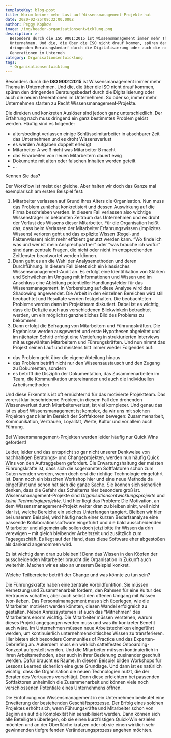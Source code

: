 ```yaml
---
templateKey: blog-post
title: Warum keiner mehr Lust auf Wissensmanagement-Projekte hat
date: 2020-02-25T09:32:00.000Z
author: Peggy Kopkow
image: /img/header-organisationsentwicklung.png
description: >-
  Besonders durch die ISO 9001:2015 ist Wissensmanagement immer mehr Thema in
  Unternehmen. Und die, die über die ISO nicht drauf kommen, spüren den
  dringenden Beratungsbedarf durch die Digitalisierung oder auch die neuen
  Generationen im Unterneh
category: Organisationsentwicklung
tags:
  - Organisationsentwicklung
---
```

Besonders durch die **ISO 9001:2015** ist Wissensmanagement immer mehr Thema in Unternehmen. Und die, die über die ISO nicht drauf kommen, spüren den dringenden Beratungsbedarf durch die Digitalisierung oder auch die neuen Generationen im Unternehmen. So oder so, immer mehr Unternehmen starten zu Recht Wissensmanagement-Projekte.

Die direkten und konkreten Auslöser sind jedoch ganz unterschiedlich. Der Erfahrung nach muss dringend ein ganz bestimmtes Problem gelöst werden. Häufig sind es folgende:

* altersbedingt verlassen einige Schlüsselmitarbeiter in absehbarer Zeit das Unternehmen und es droht Wissensverlust
* es werden Aufgaben doppelt erledigt
* Mitarbeiter A weiß nicht was Mitarbeiter B macht
* das Einarbeiten von neuen Mitarbeitern dauert ewig
* Dokumente mit alten oder falschen Inhalten werden geteilt
* ...

Kennen Sie das?

Der Workflow ist meist der gleiche. Aber halten wir doch das Ganze mal exemplarisch am ersten Beispiel fest: 

1. Mitarbeiter verlassen auf Grund Ihres Alters die Organisation. Nun muss das Problem zunächst konkretisiert und dessen Auswirkung auf die Firma beschrieben werden. In diesem Fall verlassen also wichtige Wissensträger im bekannten Zeitraum das Unternehmen und es droht der Verlust des Wissens dieser Mitarbeiter. Für die Organisation heißt das, dass beim Verlassen der Mitarbeiter Erfahrungswissen (implizites Wissens) verloren geht und das explizite Wissen (Regel-und Faktenwissen) nicht mehr effizient genutzt werden kann. “Wo finde ich was und wer ist mein Ansprechpartner” oder “was brauche ich wofür” sind dann zentrale Fragen, die nicht oder nicht im entsprechenden Zeitfenster beantwortet werden können. 
2. Dann geht es an die Wahl der Analysemethoden und deren Durchführung. In diesem Fall bietet sich ein klassisches Wissensmanagement-Audit an. Es erfolgt eine Identifikation von Stärken und Schwächen im Umgang mit Informationen und Wissen und im Anschluss eine Ableitung potentieller Handlungsfelder für das Wissensmanagement. In Vorbereitung auf diese Analyse wird das Shadowing angewendet. Die Arbeit in den einzelnen Bereichen wird still beobachtet und Resultate werden festgehalten. Die beobachteten Probleme werden dann im Projektteam diskutiert. Dabei ist es wichtig, dass die Defizite auch aus verschiedenen Blickwinkeln betrachtet werden, um ein möglichst ganzheitliches Bild des Problems zu bekommen. 
3. Dann erfolgt die Befragung von Mitarbeitern und Führungskräften. Die Ergebnisse werden ausgewertet und erste Hypothesen abgeleitet und im nächsten Schritt erfolgt eine Vertiefung in strukturierten Interviews mit ausgewählten Mitarbeitern und Führungskräften. Und nun nimmt das Projekt seinen Lauf und meistens tritt immer wieder Folgendes auf:

* das Problem geht über die eigene Abteilung hinaus
* das Problem betrifft nicht nur den Wissensaustausch und den Zugang zu Dokumenten, sondern
* es betrifft die Disziplin der Dokumentation, das Zusammenarbeiten im Team, die Kommunikation untereinander und auch die individuellen Arbeitsmethoden

Und diese Erkenntnis ist oft ernüchternd für das motivierte Projektteam. Das vorerst klar beschriebene Problem, in diesem Fall den drohenden Wissensverlust durch Mitarbeiterverlust, ist viel komplexer. Und genau das ist es aber! Wissensmanagement ist komplex, da wir uns mit solchen Projekten ganz klar im Bereich der Softfaktoren bewegen: Zusammenarbeit, Kommunikation, Vertrauen, Loyalität, Werte, Kultur und vor allem auch Führung.

Bei Wissensmanagement-Projekten werden leider häufig nur Quick Wins gefordert! 

Leider, leider und das entspricht so gar nicht unserer Denkweise von nachhaltigen Beratungs- und Changeprojekten, werden nun häufig Quick Wins von den Auftraggebern gefordert. Die Erwartungshaltung der meisten Führungskräfte ist, dass sich die sogenannten Softfaktoren schon zum Guten wenden werden, wenn doch erst die richtige Technologie eingeführt ist. Dann noch ein bisschen Workshop hier und eine neue Methode da eingeführt und schon hat sich die ganze Sache. Sie können sich sicherlich denken, dass die Gefahr des Scheiterns hier besonders groß ist. Wissensmanagement-Projekte sind *Organisationsentwicklungsprojekte* und *keine Technologieprojekte*. Und hier liegt das Problem: Die Motivation, an dem Wissensmanagement-Projekt weiter dran zu bleiben sinkt, weil nicht klar ist, welche Bereiche ein solches Unterfangen tangiert. Bleiben wir hier bei unserem Beispiel, wird häufig nach einer kurzen Bedarfsanalyse eine passende Kollaborationssoftware eingeführt und die bald ausscheidenden Mitarbeiter und allgemein alle sollen doch jetzt bitte ihr Wissen da drin verewigen – mit gleich bleibender Arbeitszeit und zusätzlich zum Tagesgeschäft. Es liegt auf der Hand, dass diese Software eher abgestoßen als dankend angenommen wird.

Es ist wichtig dann dran zu bleiben!! Denn das Wissen in den Köpfen der ausscheidenden Mitarbeiter braucht die Organisation in Zukunft auch weiterhin. Machen wir es also an unserem Beispiel konkret. 

Welche Teilbereiche betrifft der Change und was könnte zu tun sein? 

Die Führungskräfte haben eine zentrale Vorbildfunktion. Sie müssen Vernetzung und Zusammenarbeit fördern, den Rahmen für eine Kultur des Vertrauens schaffen, aber auch selbst den offenen Umgang mit Wissen (vor-)leben. Das Personalmanagement muss sich überlegen, wie die Mitarbeiter motiviert werden könnten, diesen Wandel erfolgreich zu gestalten. Neben Anreizsystemen ist auch das “Mitnehmen” des Mitarbeiters enorm wichtig. Die Mitarbeiter müssen verstehen, warum dieses Projekt angegangen werden muss und was ihr konkreter Benefit auch wäre. Im Unternehmen müssen neue Arbeitstechniken eingeführt werden, um kontinuierlich unternehmenskritisches Wissen zu transferieren. Hier bieten sich besonders Communities of Practice und das Experten-Debriefing an. Außerdem muss ein wirklich sattelfestes Onboarding-Konzept aufgestellt werden. Und die Mitarbeiter müssen kontinuierlich in ihren Arbeitsmethoden, aber auch in ihrer Beziehung zueinander geschult werden. Dafür braucht es Räume. In diesem Beispiel bilden Workshops für Lessons Learned sicherlich eine gute Grundlage. Und dann ist es natürlich wichtig, dass die Organisation die neuen Technologien nutzt, die der Berater des Vertrauens vorschlägt. Denn diese erleichtern bei passenden Softfaktoren unheimlich die Zusammenarbeit und können viele noch verschlossenen Potentiale eines Unternehmens öffnen.

Die Einführung von Wissensmanagement in ein Unternehmen bedeutet eine Erweiterung der bestehenden Geschäftsprozesse. Der Erfolg eines solchen Projektes erhöht sich, wenn Führungskräfte und Mitarbeiter schon von Beginn an auf die Komplexität hin sensibilisiert werden. Dann können sich alle Beteiligten überlegen, ob sie einen kurzfristigen Quick-Win erzielen möchten und an der Oberfläche kratzen oder ob sie einen wirklich sehr gewinnenden tiefgreifenden Veränderungsprozess angehen möchten.
